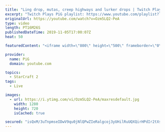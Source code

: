 ```yaml
---
title: "Ling drop, mutas, creep highways and lurker drops | Twitch Plays PiG #30"
excerpt: "Twitch Plays PiG playlist: https://www.youtube.com/playlist?list=PLFUDU8AOevUfzFasU_rN_YKBDhbGlIaOe  Like the content? Then consider to leave a thumbs up and subscribe! ;) If you wish to support me please consider supporting my patreon: https://www.patreon.com/PiGSC2 Videos don’t appear in your feed"
originalUrl: https://youtube.com/watch?v=Ozm5LQ2-PeA
type: video
length: PT16M26S
publishedDateTime: 2019-11-05T17:00:07Z
heat: 50

featuredContent: "<iframe width=\"800\" height=\"500\" frameborder=\"0\" src=\"https://www.youtube.com/embed/Ozm5LQ2-PeA\" allow=\"accelerometer; autoplay; encrypted-media; gyroscope; picture-in-picture\" allowfullscreen></iframe>"

provider:
  name: PiG
  domain: youtube.com

topics:
  - StarCraft 2
tags:
  - Live

images:
  - url: https://i.ytimg.com/vi/Ozm5LQ2-PeA/maxresdefault.jpg
    width: 1280
    height: 720
    isCached: true

secured: "isQxM/3uTnpmseIDwV9qu0jNlQPwZIeRalgcoj3yUHilRuUQXQirHPdIr2tXsrYRSeGEgLsQ5Ibd/UEAzJ7RI758WlXis/oCc7hgx26ibpGAI207ceErrVfVb9e77J6zd/Wyin05DF2yNcfbYOG+pHUgQM+OU8eOoay4zv870nF04QwvRnEnVyXQC9bc/D8s8gRVxBu2mPGhdbagEidO2P4tbiqGBgBSrRjZLRdm5iXE4uNkLEVfL8ih1mcuBaPMwd+iP3xz2X2ksnuOrAwKWcp68hD5MKaQJO/aweFbHdpDP6zEemeQogg6EXQCTqB+DQtCw0GfcMolIw5AAem7iAjYHm0AyUjVbAYyB4a+asLGIwJTjxggDpLJJBY16uDCn2zUDzCHpvPWibYhU0HE9d3guN07OGfOMsVQ4X5piSc=;5Jgep3RrEMjcPGTl6kUNog=="
---
```


